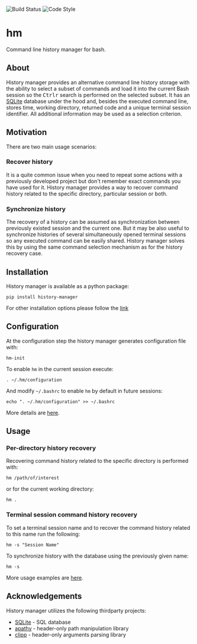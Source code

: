 ![Build Status](https://github.com/dkolmakov/hm/actions/workflows/build-and-test.yml/badge.svg)
![Code Style](https://github.com/dkolmakov/hm/actions/workflows/code-style.yml/badge.svg)

# hm
Command line history manager for bash. 

## About
History manager provides an alternative command line history storage with the ability to select a subset of commands and load it into the current Bash session so the <kbd>Ctrl</kbd><kbd>r</kbd> search is performed on the selected subset. It has an [SQLite](https://www.sqlite.org) database under the hood and, besides the executed command line, stores time, working directory, returned code and a unique terminal session identifier. All additional information may be used as a selection criterion.

## Motivation

There are two main usage scenarios:

### Recover history

It is a quite common issue when you need to repeat some actions with a previously developed project but don't remember exact commands you have used for it. History manager provides a way to recover command history related to the specific directory, particular session or both.

### Synchronize history

The recovery of a history can be assumed as synchronization between previously existed session and the current one. But it may be also useful to synchronize histories of several simultaneously opened terminal sessions so any executed command can be easily shared. History manager solves this by using the same command selection mechanism as for the history recovery case.

## Installation

History manager is available as a python package:

```Shell
pip install history-manager
```

For other installation options please follow the [link](docs/installation.md)

## Configuration

At the configuration step the history manager generates configuration file with:

```Shell
hm-init
```
To enable `hm` in the current session execute:

```Shell
. ~/.hm/configuration
```

And modify `~/.bashrc` to enable `hm` by default in future sessions:

```Shell
echo ". ~/.hm/configuration" >> ~/.bashrc
```

More details are [here](docs/configuration.md).

## Usage

### Per-directory history recovery

Recovering command history related to the specific directory is performed with:

```Shell
hm /path/of/interest
```
or for the current working directory:

```Shell
hm .
```

### Terminal session command history recovery

To set a terminal session name and to recover the command history related to this name run the following:
```Shell
hm -s "Session Name"
```

To synchronize history with the database using the previously given name:
```Shell
hm -s
```

More usage examples are [here](docs/usage.md).

## Acknowledgements

History manager utilizes the following thirdparty projects:
- [SQLite](https://www.sqlite.org) - SQL database
- [apathy](https://github.com/dlecocq/apathy) - header-only path manipulation library
- [clipp](https://github.com/muellan/clipp) - header-only arguments parsing library


